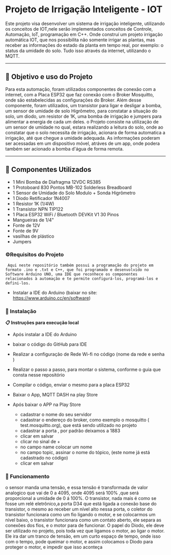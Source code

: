 # Projeto de Irrigação Inteligente - IOT

Este projeto visa desenvolver um sistema de irrigação inteligente, utilizando os conceitos de IOT,nele serão implementados conceitos de Controle, Automação, IoT, programação em C++.
Onde construí um  projeto irrigação automática IOT,  que nos possibilita não somente irrigar as plantas, mas receber as informações do estado da planta em tempo real, por exemplo: o status da umidade do solo. Tudo isso através da internet, utilizando o MQTT.

---
## 📄  Objetivo e uso do Projeto
Para esta automação, foram utilizados componentes de conexão com a internet, com a Placa ESP32 que faz conexão com o Broker Mosquitto, onde são estabelecidas as configurações do Broker. Além desse componente, foram utilizados, um transistor para ligar e desligar a bomba, um sensor de umidade de solo Higrômetro, para constatar a situação do solo, um diodo, um resistor de 1K, uma bomba de irrigação e jumpers para alimentar a energia de cada um deles.
o Projeto consiste na utilização de um sensor de umidade no qual, estara realizando a leitura do solo, onde ao constatar que o solo necessita de irrigação, acionara de forma automatica a irrigação,  até que chegue a umidade adequada.
As informações poderam ser acessadas em um dispositivo móvel, atráves de um app, onde podera também ser acionado a bomba d'água de forma remota.

---

## 🚀 Componentes Utilizados
- 1 Mini Bomba de Diafragma 12VDC RS385
- 1 Protoboard 830 Pontos MB-102 Solderless Breadboard
- 1 Sensor de Umidade do Solo Modulo + Sonda Higrômetro
- 1 Diodo Retificador 1N4007
- 1 Resistor 1K (1/4W)
- 1 Transistor NPN TIP122
- 1  Placa ESP32 WiFi / Bluetooth DEVKit V1 30 Pinos
- Mangueiras de 1/4"
- Fonte de 12V
- Fonte de 9V
- vasilhas de plástico
- Jumpers

### ⚙️Requisitos do Projeto
     Aqui neste repositório também possui a programação do projeto em formato .ino e .txt e C++, que foi programado e desenvolvido no Software Arduino UNO, uma IDE que reconhece os componentes relacionados à automação e te permite configurá-los, programá-los e defini-los.

  - Instalar a IDE do Arduino (baixar no site: https://www.arduino.cc/en/software)
  






### 🔧 Instalação

**📋 Instruções para execução local**

- Após instalar a IDE do Arduino 
- baixar o código do GitHub para IDE
- Realizar a configuração de Rede Wi-fi no código (nome da rede e senha )
- Realizar o passo a passo, para montar o sistema, conforme o guia que consta nesse repositório
- Compilar o código, enviar o mesmo para a placa ESP32
- Baixar o App, MQTT DASH na play Store

- Após baixar o APP na Play Store
  - cadastrar o nome do seu servidor
  - cadastrar o endereço do broker, como exemplo o mosquitto ( test.mosquitto.org), que está sendo utilizado no projeto
  - cadastrar a porta , por padrão deixamos a 1883
  - clicar em salvar
  - clicar no sinal de + 
  - no campo name colocar um nome 
  - no campo topic,  assinar o nome do tópico, (este nome já está cadastrado no código)
  - clicar em salvar





### 🔧 Funcionamento

o sensor manda uma tensão, e essa tensão é transformada de valor analogico que vai de 0 a 4095, onde 4095 será 100% ,que será proporcional a umidade de 0 á 100%.
O transistor, nada mais é como se fosse um relé eletrônico,a porta D34 que está ligada a conexão base do transistor, o mesmo ao receber um nível alto nessa porta, o coletor do transistor
funcionara como um fio ligando o motor, e se colocarmos um nível baixo, o transistor funcionara como um contato aberto, ele separa as conexões dos fios, e o motor para de funcionar.
O papel do Diodo, ele deve ser utilizado no projeto, pois toda vez que ligamos o motor, ao ligar o motor.
Ele ira dar um tranco de tensão, em um curto espaço de tempo, onde isso com o tempo, pode queimar o motor, e assim colocamos o Diodo para proteger o motor, e impedir que isso aconteça 


